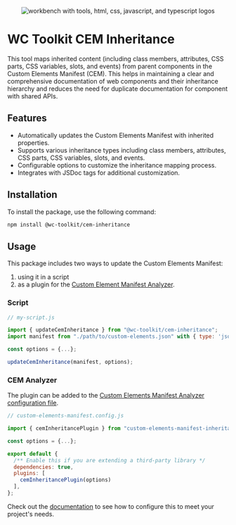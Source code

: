 <div align="center">
  
![workbench with tools, html, css, javascript, and typescript logos](https://raw.githubusercontent.com/wc-toolkit/cem-inheritance/refs/heads/main/assets/wc-toolkit_ts.png)

</div>

# WC Toolkit CEM Inheritance

This tool maps inherited content (including class members, attributes, CSS parts, CSS variables, slots, and events) from parent components in the Custom Elements Manifest (CEM). 
This helps in maintaining a clear and comprehensive documentation of web components and their inheritance hierarchy and reduces the need for duplicate documentation for component with shared APIs.

## Features

- Automatically updates the Custom Elements Manifest with inherited properties.
- Supports various inheritance types including class members, attributes, CSS parts, CSS variables, slots, and events.
- Configurable options to customize the inheritance mapping process.
- Integrates with JSDoc tags for additional customization.

## Installation

To install the package, use the following command:

```bash
npm install @wc-toolkit/cem-inheritance
```

## Usage

This package includes two ways to update the Custom Elements Manifest:

1. using it in a script
2. as a plugin for the [Custom Element Manifest Analyzer](https://custom-elements-manifest.open-wc.org/).

### Script

```js
// my-script.js

import { updateCemInheritance } from "@wc-toolkit/cem-inheritance";
import manifest from "./path/to/custom-elements.json" with { type: 'json' };

const options = {...};

updateCemInheritance(manifest, options);
```

### CEM Analyzer

The plugin can be added to the [Custom Elements Manifest Analyzer configuration file](https://custom-elements-manifest.open-wc.org/analyzer/config/#config-file).

```js
// custom-elements-manifest.config.js

import { cemInheritancePlugin } from "custom-elements-manifest-inheritance";

const options = {...};

export default {
  /** Enable this if you are extending a third-party library */
  dependencies: true,
  plugins: [
    cemInheritancePlugin(options)
  ],
};
```

Check out the [documentation]() to see how to configure this to meet your project's needs.
